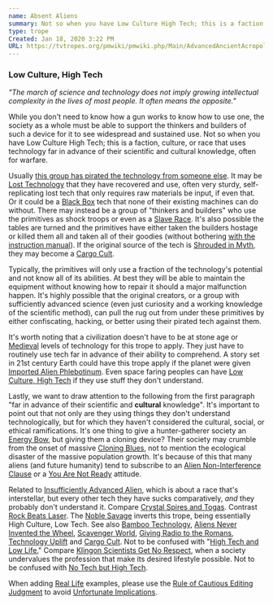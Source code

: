 ```yaml
---
name: Absent Aliens
summary: Not so when you have Low Culture High Tech; this is a faction, culture, or race that uses technology far in advance of their scientific and cultural knowledge, often for warfare.
type: trope
Created: Jan 18, 2020 3:22 PM
URL: https://tvtropes.org/pmwiki/pmwiki.php/Main/AdvancedAncientAcropolis
---
```


### Low Culture, High Tech

*"The march of science and technology does not imply growing intellectual complexity in the lives of most people. It often means the opposite."*

While you don't need to know how a gun works to know how to use one, the society as a whole must be able to support the thinkers and builders of such a device for it to see widespread and sustained use. Not so when you have Low Culture High Tech; this is a faction, culture, or race that uses technology far in advance of their scientific and cultural knowledge, often for warfare.

Usually [this group has pirated the technology from someone else](https://tvtropes.org/pmwiki/pmwiki.php/Main/ETGaveUsWifi). It may be [Lost Technology](https://tvtropes.org/pmwiki/pmwiki.php/Main/LostTechnology) that they have recovered and use, often very sturdy, self-replicating lost tech that only requires raw materials be input, if even that. Or it could be a [Black Box](https://tvtropes.org/pmwiki/pmwiki.php/Main/BlackBox) tech that none of their existing machines can do without. There may instead be a group of "thinkers and builders" who use the primitives as shock troops or even as a [Slave Race](https://tvtropes.org/pmwiki/pmwiki.php/Main/SlaveRace). It's also possible the tables are turned and the primitives have either taken the builders hostage or killed them all and taken all of their goodies (without bothering [with the instruction manual](https://tvtropes.org/pmwiki/pmwiki.php/Main/NoPlansNoPrototypeNoBackup)). If the original source of the tech is [Shrouded in Myth](https://tvtropes.org/pmwiki/pmwiki.php/Main/ShroudedInMyth), they may become a [Cargo Cult](https://tvtropes.org/pmwiki/pmwiki.php/Main/CargoCult).

Typically, the primitives will only use a fraction of the technology's potential and not know all of its abilities. At best they will be able to maintain the equipment without knowing how to repair it should a major malfunction happen. It's highly possible that the original creators, or a group with sufficiently advanced science (even just curiosity and a working knowledge of the scientific method), can pull the rug out from under these primitives by either confiscating, hacking, or better using their pirated tech against them.

It's worth noting that a civilization doesn't have to be at stone age or [Medieval](https://tvtropes.org/pmwiki/pmwiki.php/Main/FeudalFuture) levels of technology for this trope to apply. They just have to routinely use tech far in advance of their ability to comprehend. A story set in 21st century Earth could have this trope apply if the planet were given [Imported Alien Phlebotinum](https://tvtropes.org/pmwiki/pmwiki.php/Main/ImportedAlienPhlebotinum). Even space faring peoples can have [Low Culture, High Tech](https://tvtropes.org/pmwiki/pmwiki.php/Main/LowCultureHighTech) if they use stuff they don't understand.

Lastly, we want to draw attention to the following from the first paragraph "far in advance of their scientific and **cultural** knowledge". It's important to point out that not only are they using things they don't understand technologically, but for which they haven't considered the cultural, social, or ethical ramifications. It's one thing to give a hunter-gatherer society an [Energy Bow](https://tvtropes.org/pmwiki/pmwiki.php/Main/EnergyBow), but giving them a cloning device? Their society may crumble from the onset of massive [Cloning Blues](https://tvtropes.org/pmwiki/pmwiki.php/Main/CloningBlues), not to mention the ecological disaster of the massive population growth. It's because of this that many aliens (and future humanity) tend to subscribe to an [Alien Non-Interference Clause](https://tvtropes.org/pmwiki/pmwiki.php/Main/AlienNonInterferenceClause) or a [You Are Not Ready](https://tvtropes.org/pmwiki/pmwiki.php/Main/YouAreNotReady) attitude.

Related to [Insufficiently Advanced Alien](https://tvtropes.org/pmwiki/pmwiki.php/Main/InsufficientlyAdvancedAlien), which is about a race that's interstellar, but every other tech they have sucks comparatively, *and* they probably don't understand it. Compare [Crystal Spires and Togas](https://tvtropes.org/pmwiki/pmwiki.php/Main/CrystalSpiresAndTogas). Contrast [Rock Beats Laser](https://tvtropes.org/pmwiki/pmwiki.php/Main/RockBeatsLaser). The [Noble Savage](https://tvtropes.org/pmwiki/pmwiki.php/Main/NobleSavage) inverts this trope, being essentially High Culture, Low Tech. See also [Bamboo Technology](https://tvtropes.org/pmwiki/pmwiki.php/Main/BambooTechnology), [Aliens Never Invented the Wheel](https://tvtropes.org/pmwiki/pmwiki.php/Main/AliensNeverInventedTheWheel), [Scavenger World](https://tvtropes.org/pmwiki/pmwiki.php/Main/ScavengerWorld), [Giving Radio to the Romans](https://tvtropes.org/pmwiki/pmwiki.php/Main/GivingRadioToTheRomans), [Technology Uplift](https://tvtropes.org/pmwiki/pmwiki.php/Main/TechnologyUplift) and [Cargo Cult](https://tvtropes.org/pmwiki/pmwiki.php/Main/CargoCult). Not to be confused with "[High Tech and Low Life.](https://tvtropes.org/pmwiki/pmwiki.php/Main/CyberPunk)" Compare [Klingon Scientists Get No Respect](https://tvtropes.org/pmwiki/pmwiki.php/Main/KlingonScientistsGetNoRespect), when a society undervalues the profession that make its desired lifestyle possible. Not to be confused with [No Tech but High Tech](https://tvtropes.org/pmwiki/pmwiki.php/Main/NoTechButHighTech).

When adding [Real Life](https://tvtropes.org/pmwiki/pmwiki.php/Main/RealLife) examples, please use the [Rule of Cautious Editing Judgment](https://tvtropes.org/pmwiki/pmwiki.php/Administrivia/RuleOfCautiousEditingJudgment) to avoid [Unfortunate Implications](https://tvtropes.org/pmwiki/pmwiki.php/Main/UnfortunateImplications).
